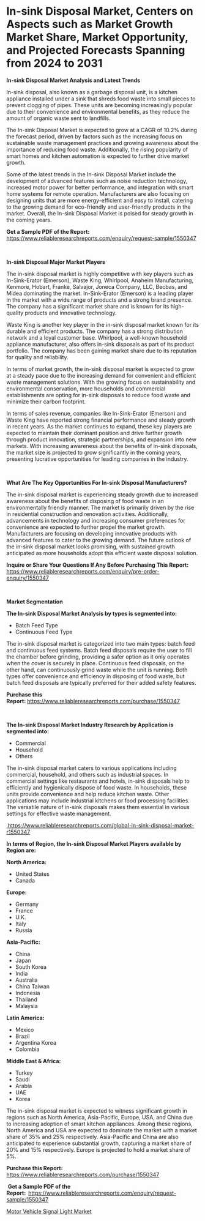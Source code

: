 <p><h1>In-sink Disposal Market, Centers on Aspects such as Market Growth Market Share, Market Opportunity, and Projected Forecasts Spanning from 2024 to 2031</h1></p><p><strong>In-sink Disposal Market Analysis and Latest Trends</strong></p>
<p><p>In-sink disposal, also known as a garbage disposal unit, is a kitchen appliance installed under a sink that shreds food waste into small pieces to prevent clogging of pipes. These units are becoming increasingly popular due to their convenience and environmental benefits, as they reduce the amount of organic waste sent to landfills.</p><p>The In-sink Disposal Market is expected to grow at a CAGR of 10.2% during the forecast period, driven by factors such as the increasing focus on sustainable waste management practices and growing awareness about the importance of reducing food waste. Additionally, the rising popularity of smart homes and kitchen automation is expected to further drive market growth.</p><p>Some of the latest trends in the In-sink Disposal Market include the development of advanced features such as noise reduction technology, increased motor power for better performance, and integration with smart home systems for remote operation. Manufacturers are also focusing on designing units that are more energy-efficient and easy to install, catering to the growing demand for eco-friendly and user-friendly products in the market. Overall, the In-sink Disposal Market is poised for steady growth in the coming years.</p></p>
<p><strong>Get a Sample PDF of the Report:&nbsp;</strong> <a href="https://www.reliableresearchreports.com/enquiry/request-sample/1550347">https://www.reliableresearchreports.com/enquiry/request-sample/1550347</a></p>
<p>&nbsp;</p>
<p><strong>In-sink Disposal Major Market Players</strong></p>
<p><p>The in-sink disposal market is highly competitive with key players such as In-Sink-Erator (Emerson), Waste King, Whirlpool, Anaheim Manufacturing, Kenmore, Hobart, Franke, Salvajor, Joneca Company, LLC, Becbas, and Midea dominating the market. In-Sink-Erator (Emerson) is a leading player in the market with a wide range of products and a strong brand presence. The company has a significant market share and is known for its high-quality products and innovative technology.</p><p>Waste King is another key player in the in-sink disposal market known for its durable and efficient products. The company has a strong distribution network and a loyal customer base. Whirlpool, a well-known household appliance manufacturer, also offers in-sink disposals as part of its product portfolio. The company has been gaining market share due to its reputation for quality and reliability.</p><p>In terms of market growth, the in-sink disposal market is expected to grow at a steady pace due to the increasing demand for convenient and efficient waste management solutions. With the growing focus on sustainability and environmental conservation, more households and commercial establishments are opting for in-sink disposals to reduce food waste and minimize their carbon footprint.</p><p>In terms of sales revenue, companies like In-Sink-Erator (Emerson) and Waste King have reported strong financial performance and steady growth in recent years. As the market continues to expand, these key players are expected to maintain their dominant position and drive further growth through product innovation, strategic partnerships, and expansion into new markets. With increasing awareness about the benefits of in-sink disposals, the market size is projected to grow significantly in the coming years, presenting lucrative opportunities for leading companies in the industry.</p></p>
<p>&nbsp;</p>
<p><strong>What Are The Key Opportunities For In-sink Disposal Manufacturers?</strong></p>
<p><p>The in-sink disposal market is experiencing steady growth due to increased awareness about the benefits of disposing of food waste in an environmentally friendly manner. The market is primarily driven by the rise in residential construction and renovation activities. Additionally, advancements in technology and increasing consumer preferences for convenience are expected to further propel the market growth. Manufacturers are focusing on developing innovative products with advanced features to cater to the growing demand. The future outlook of the in-sink disposal market looks promising, with sustained growth anticipated as more households adopt this efficient waste disposal solution.</p></p>
<p><strong>Inquire or Share Your Questions If Any Before Purchasing This Report:</strong> <a href="https://www.reliableresearchreports.com/enquiry/pre-order-enquiry/1550347">https://www.reliableresearchreports.com/enquiry/pre-order-enquiry/1550347</a></p>
<p>&nbsp;</p>
<p><strong>Market Segmentation</strong></p>
<p><strong>The In-sink Disposal Market Analysis by types is segmented into:</strong></p>
<p><ul><li>Batch Feed Type</li><li>Continuous Feed Type</li></ul></p>
<p><p>The in-sink disposal market is categorized into two main types: batch feed and continuous feed systems. Batch feed disposals require the user to fill the chamber before grinding, providing a safer option as it only operates when the cover is securely in place. Continuous feed disposals, on the other hand, can continuously grind waste while the unit is running. Both types offer convenience and efficiency in disposing of food waste, but batch feed disposals are typically preferred for their added safety features.</p></p>
<p><strong>Purchase this Report:&nbsp;</strong><a href="https://www.reliableresearchreports.com/purchase/1550347">https://www.reliableresearchreports.com/purchase/1550347</a></p>
<p>&nbsp;</p>
<p><strong>The In-sink Disposal Market Industry Research by Application is segmented into:</strong></p>
<p><ul><li>Commercial</li><li>Household</li><li>Others</li></ul></p>
<p><p>The in-sink disposal market caters to various applications including commercial, household, and others such as industrial spaces. In commercial settings like restaurants and hotels, in-sink disposals help to efficiently and hygienically dispose of food waste. In households, these units provide convenience and help reduce kitchen waste. Other applications may include industrial kitchens or food processing facilities. The versatile nature of in-sink disposals makes them essential in various settings for effective waste management.</p></p>
<p><a href="https://www.reliableresearchreports.com/global-in-sink-disposal-market-r1550347">&nbsp;https://www.reliableresearchreports.com/global-in-sink-disposal-market-r1550347</a></p>
<p><strong>In terms of Region, the In-sink Disposal Market Players available by Region are:</strong></p>
<p>
    <p> <strong> North America: </strong>
        <ul>
            <li>United States</li>
            <li>Canada</li>
        </ul>
        </p> 
    <p> <strong> Europe: </strong>
        <ul>
            <li>Germany</li>
            <li>France</li>
            <li>U.K.</li>
            <li>Italy</li>
            <li>Russia</li>
        </ul>
        </p> 
    <p> <strong> Asia-Pacific: </strong>
        <ul>
            <li>China</li>
            <li>Japan</li>
            <li>South Korea</li>
            <li>India</li>
            <li>Australia</li>
            <li>China Taiwan</li>
            <li>Indonesia</li>
            <li>Thailand</li>
            <li>Malaysia</li>
        </ul>
        </p> 
    <p> <strong> Latin America: </strong>
        <ul>
            <li>Mexico</li>
            <li>Brazil</li>
            <li>Argentina Korea</li>
            <li>Colombia</li>
        </ul>
        </p> 
    <p> <strong> Middle East & Africa: </strong>
        <ul>
            <li>Turkey</li>
            <li>Saudi</li>
            <li>Arabia</li>
            <li>UAE</li>
            <li>Korea</li>
        </ul>
    </p>
    </p>
<p><p>The in-sink disposal market is expected to witness significant growth in regions such as North America, Asia-Pacific, Europe, USA, and China due to increasing adoption of smart kitchen appliances. Among these regions, North America and USA are expected to dominate the market with a market share of 35% and 25% respectively. Asia-Pacific and China are also anticipated to experience substantial growth, capturing a market share of 20% and 15% respectively. Europe is projected to hold a market share of 5%.</p></p>
<p><strong>Purchase this Report: </strong><a href="https://www.reliableresearchreports.com/purchase/1550347">https://www.reliableresearchreports.com/purchase/1550347</a></p>
<p>&nbsp;<strong>Get a Sample PDF of the Report:&nbsp;&nbsp;</strong><a href="https://www.reliableresearchreports.com/enquiry/request-sample/1550347">https://www.reliableresearchreports.com/enquiry/request-sample/1550347</a></p>
<p><strong></strong></p>
<p><p><a href="https://github.com/Christopherorp895/Market-Research-Report-List-1/blob/main/motor-vehicle-signal-light-market.md">Motor Vehicle Signal Light Market</a></p></p>